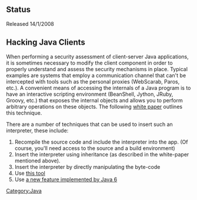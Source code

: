 ## Status

Released 14/1/2008

## Hacking Java Clients

When performing a security assessment of client-server Java
applications, it is sometimes necessary to modify the client component
in order to properly understand and assess the security mechanisms in
place. Typical examples are systems that employ a communication channel
that can't be intercepted with tools such as the personal proxies
(WebScarab, Paros, etc.). A convenient means of accessing the internals
of a Java program is to have an interactive scripting environment
(BeanShell, Jython, JRuby, Groovy, etc.) that exposes the internal
objects and allows you to perform arbitrary operations on these objects.
The following [white
paper](http://research.corsaire.com/whitepapers/060816-assessing-java-clients-with-the-beanshell.pdf)
outlines this technique.

There are a number of techniques that can be used to insert such an
interpreter, these include:

1.  Recompile the source code and include the interpreter into the app.
    (Of course, you'll need access to the source and a build
    environment)
2.  Insert the interpreter using inheritance (as described in the
    white-paper mentioned above).
3.  Insert the interpreter by directly manipulating the byte-code
4.  Use [this tool](http://www.adaptj.com/root/main/stacktrace)
5.  Use [a new feature implemented by
    Java 6](http://www.fasterj.com/articles/hotpatch1.shtml)

[Category:Java](Category:Java "wikilink")